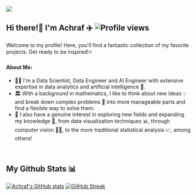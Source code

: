 ![](Banner_v4.gif)

## Hi there!👋 I'm Achraf ✈️ ![Profile views](https://komarev.com/ghpvc/?username=achrafkr&style=flat)

Welcome to my profile! Here, you'll find a fantastic collection of my favorite projects. Get ready to be inspired!⚡

#### About Me:
- :man_office_worker: I'm a Data Scientist, Data Engineer and AI Engineer with extensive expertise in data analytics and artificial intelligence 🤖. <br>
- :classical_building: With a background in mathematics, I like to think about new ideas :bulb: and break down complex problems 📝 into more manageable parts and find a flexible way to solve them. 
- :thought_balloon: I also have a genuine interest in exploring new fields and expanding my knowledge :brain:, from data visualization techniques :bar_chart:, through computer vision 👨‍🔬, to the more traditional statistical analysis 📈, among others!
<br>

## My Github Stats 📊

[![Achraf's GitHub stats](https://github-readme-stats.vercel.app/api?username=achrafkr&show_icons=true&icon_color=e3b115&rank_icon=github&bg_color=45,159dc4,3678c8,7755ca&title_color=e3b115&text_color=ffffff&card_width=380)](https://github.com/achrafkr/github-readme-stats)
[![GitHub Streak](https://github-readme-streak-stats.herokuapp.com/?user=achrafkr&theme=ambient-gradient&card_width=380&card_height=195)](https://git.io/streak-stats)

<!--"bg_colors": a163f0,e3b115,f7a51d,e4ee95,34c1ee,d979c0,8b34f9
    "streak themes":algolia,sunset-gradient,ocean-gradient,ambient-gradient-->
<!--
[![Top Langs](https://github-readme-stats.vercel.app/api/top-langs/?username=achrafkr&layout=donut)](https://github.com/achrafkr/github-readme-stats)
-->

<!-- 
**achrafkr/achrafkr** is a ✨ _special_ ✨ repository because its `README.md` (this file) appears on your GitHub profile.

Here are some ideas to get you started:

- 🔭 I’m currently working on ...
- 🌱 I’m currently learning ...
- 👯 I’m looking to collaborate on ...
- 🤔 I’m looking for help with ...
- 💬 Ask me about ...
- 📫 How to reach me: ...
- 😄 Pronouns: ...
- ⚡ Fun fact: ...
-->

